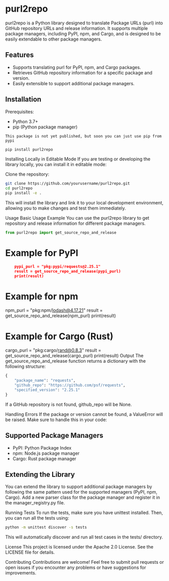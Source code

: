 # purl2repo

purl2repo is a Python library designed to translate Package URLs (purl) into GitHub repository URLs and release information. It supports multiple package managers, including PyPI, npm, and Cargo, and is designed to be easily extendable to other package managers.

## Features
- Supports translating purl for PyPI, npm, and Cargo packages.
- Retrieves GitHub repository information for a specific package and version.
- Easily extensible to support additional package managers.

## Installation
Prerequisites:
- Python 3.7+
- pip (Python package manager)

`This package is not yet published, but soon you can just use pip from pypi`
```bash
pip install purl2repo
```

Installing Locally in Editable Mode
If you are testing or developing the library locally, you can install it in editable mode:

Clone the repository:

```bash
git clone https://github.com/yourusername/purl2repo.git
cd purl2repo
pip install -e .
```

This will install the library and link it to your local development environment, allowing you to make changes and test them immediately.

Usage
Basic Usage Example
You can use the purl2repo library to get repository and release information for different package managers.

```python
from purl2repo import get_source_repo_and_release
```

# Example for PyPI
```json
    pypi_purl = "pkg:pypi/requests@2.25.1"
    result = get_source_repo_and_release(pypi_purl)
    print(result)
```

# Example for npm
npm_purl = "pkg:npm/lodash@4.17.21"
result = get_source_repo_and_release(npm_purl)
print(result)

# Example for Cargo (Rust)
cargo_purl = "pkg:cargo/rand@0.8.3"
result = get_source_repo_and_release(cargo_purl)
print(result)
Output
The get_source_repo_and_release function returns a dictionary with the following structure:

```python
{
    "package_name": "requests",
    "github_repo": "https://github.com/psf/requests",
    "specified_version": "2.25.1"
}
```

If a GitHub repository is not found, github_repo will be None.

Handling Errors
If the package or version cannot be found, a ValueError will be raised. Make sure to handle this in your code:


## Supported Package Managers
- PyPI: Python Package Index
- npm: Node.js package manager
- Cargo: Rust package manager

## Extending the Library
You can extend the library to support additional package managers by following the same pattern used for the supported managers (PyPI, npm, Cargo). Add a new parser class for the package manager and register it in the manager_registry.py file.

Running Tests
To run the tests, make sure you have unittest installed. Then, you can run all the tests using:

```bash
python -m unittest discover -s tests
```

This will automatically discover and run all test cases in the tests/ directory.

License
This project is licensed under the Apache 2.0 License. See the LICENSE file for details.

Contributing
Contributions are welcome! Feel free to submit pull requests or open issues if you encounter any problems or have suggestions for improvements.